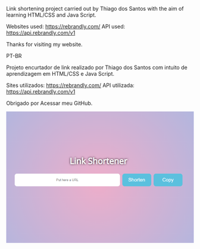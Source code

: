 Link shortening project carried out by Thiago dos Santos with the aim of learning HTML/CSS and Java Script.

Websites used: https://rebrandly.com/
API used: https://api.rebrandly.com/v1

Thanks for visiting my website. 

PT-BR

Projeto encurtador de link realizado por Thiago dos Santos com intuito de aprendizagem em HTML/CSS e Java Script.

Sites utilizados: https://rebrandly.com/
API utilizada: https://api.rebrandly.com/v1

Obrigado por Acessar meu GitHub.

<img src="https://raw.githubusercontent.com/losanthiago/link-shortener/main/exemple.png" alt="exemple" align="center">